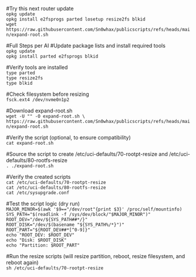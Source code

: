 #Try this next router update  
`opkg update`  
`opkg install e2fsprogs parted losetup resize2fs blkid`    
`wget https://raw.githubusercontent.com/Sn0whax/publicscripts/refs/heads/main/expand-root.sh`  

#Full Steps per AI
#Update package lists and install required tools  
`opkg update`   
`opkg install parted e2fsprogs blkid`

#Verify tools are installed  
`type parted`  
`type resize2fs`  
`type blkid`  

#Check filesystem before resizing  
`fsck.ext4 /dev/nvme0n1p2`

#Download expand-root.sh  
`wget -U "" -O expand-root.sh \
  https://raw.githubusercontent.com/Sn0whax/publicscripts/refs/heads/main/expand-root.sh`


#Verify the script (optional, to ensure compatibility)  
`cat expand-root.sh`  

#Source the script to create /etc/uci-defaults/70-rootpt-resize and /etc/uci-defaults/80-rootfs-resize  
`. ./expand-root.sh`  

#Verify the created scripts  
`cat /etc/uci-defaults/70-rootpt-resize`  
`cat /etc/uci-defaults/80-rootfs-resize`  
`cat /etc/sysupgrade.conf`  

#Test the script logic (dry run)  
``MAJOR_MINOR=$(awk '$9=="/dev/root"{print $3}' /proc/self/mountinfo)``  
`SYS_PATH="$(readlink -f /sys/dev/block/"$MAJOR_MINOR")"`  
`ROOT_DEV="/dev/${SYS_PATH##*/}"`  
`ROOT_DISK="/dev/$(basename "${SYS_PATH%/*}")"`  
`ROOT_PART="${ROOT_DEV##*[^0-9]}"`  
`echo "ROOT_DEV: $ROOT_DEV"`  
`echo "Disk: $ROOT_DISK"`  
`echo "Partition: $ROOT_PART"`  

#Run the resize scripts (will resize partition, reboot, resize filesystem, and reboot again)  
`sh /etc/uci-defaults/70-rootpt-resize`  
